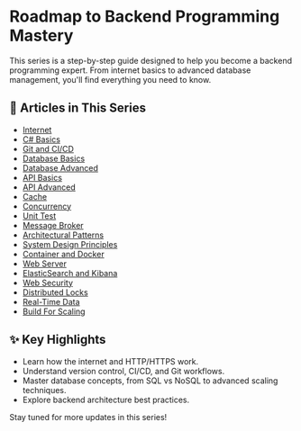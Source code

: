 # Roadmap to Backend Programming Mastery

This series is a step-by-step guide designed to help you become a backend programming expert. From internet basics to advanced database management, you'll find everything you need to know.

## 📂 Articles in This Series

- [Internet](01_Internet.md)
- [C# Basics](02_C#_Basics.md)
- [Git and CI/CD](03_Git_CICD.md)
- [Database Basics](04_Database_Basics.md)
- [Database Advanced](05_Database_Advanced.md)
- [API Basics](06_API_Basics.md)
- [API Advanced](07_API_Advanced.md)
- [Cache](08_Cache.md)
- [Concurrency](09_Concurrency.md)
- [Unit Test](10_UnitTest.md)
- [Message Broker](11_Message_Broker.md)
- [Architectural Patterns](12_Architectural_Patterns.md)
- [System Design Principles](13_System_Design_Principles.md)
- [Container and Docker](14_Container.md)
- [Web Server](15_Web_Server.md)
- [ElasticSearch and Kibana](16_ElasticSearch_Kibana.md)
- [Web Security](17_Web_Security.md)
- [Distributed Locks](18_Distributed_Locks.md)
- [Real-Time Data](19_Real_Time_Data.md)
- [Build For Scaling](20_BuildForScaling.md)

## ✨ Key Highlights

- Learn how the internet and HTTP/HTTPS work.
- Understand version control, CI/CD, and Git workflows.
- Master database concepts, from SQL vs NoSQL to advanced scaling techniques.
- Explore backend architecture best practices.

Stay tuned for more updates in this series!
